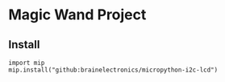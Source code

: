 # Magic Wand Project


## Install

```
import mip
mip.install("github:brainelectronics/micropython-i2c-lcd")
```
